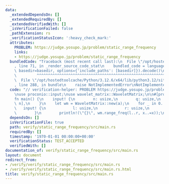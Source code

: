 ```yaml
---
data:
  _extendedDependsOn: []
  _extendedRequiredBy: []
  _extendedVerifiedWith: []
  _isVerificationFailed: false
  _pathExtension: rs
  _verificationStatusIcon: ':heavy_check_mark:'
  attributes:
    PROBLEM: https://judge.yosupo.jp/problem/static_range_frequency
    links:
    - https://judge.yosupo.jp/problem/static_range_frequency
  bundledCode: "Traceback (most recent call last):\n  File \"/opt/hostedtoolcache/Python/3.12.6/x64/lib/python3.12/site-packages/onlinejudge_verify/documentation/build.py\"\
    , line 71, in _render_source_code_stat\n    bundled_code = language.bundle(stat.path,\
    \ basedir=basedir, options={'include_paths': [basedir]}).decode()\n          \
    \         ^^^^^^^^^^^^^^^^^^^^^^^^^^^^^^^^^^^^^^^^^^^^^^^^^^^^^^^^^^^^^^^^^^^^^^^^^^^^^^^^^\n\
    \  File \"/opt/hostedtoolcache/Python/3.12.6/x64/lib/python3.12/site-packages/onlinejudge_verify/languages/rust.py\"\
    , line 288, in bundle\n    raise NotImplementedError\nNotImplementedError\n"
  code: "// verification-helper: PROBLEM https://judge.yosupo.jp/problem/static_range_frequency\n\
    \nuse proconio::input;\nuse wavelet_matrix::WaveletMatrix;\n\n#[proconio::fastout]\n\
    fn main() {\n    input! {\n        n: usize,\n        q: usize,\n        a: [usize;\
    \ n],\n    }\n    let wm = WaveletMatrix::new(a);\n    for _ in 0..q {\n     \
    \   input! {\n            l: usize,\n            r: usize,\n            x: usize,\n\
    \        }\n        println!(\"{}\", wm.range_freq(l..r, x..=x));\n    }\n}\n"
  dependsOn: []
  isVerificationFile: true
  path: verify/static_range_frequency/src/main.rs
  requiredBy: []
  timestamp: '1970-01-01 00:00:00+00:00'
  verificationStatus: TEST_ACCEPTED
  verifiedWith: []
documentation_of: verify/static_range_frequency/src/main.rs
layout: document
redirect_from:
- /verify/verify/static_range_frequency/src/main.rs
- /verify/verify/static_range_frequency/src/main.rs.html
title: verify/static_range_frequency/src/main.rs
---
```

